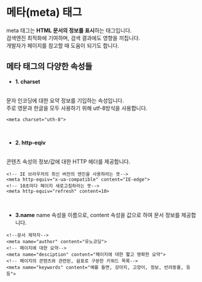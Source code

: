 # 메타(meta) 태그
meta 태그는 **HTML 문서의 정보를 표시**하는 태그입니다.<br>
검색엔진 최적화에 기여하며, 검색 결과에도 영향을 끼칩니다.<br>
개발자가 페이지를 참고할 때 도움이 되기도 합니다.

## 메타 태그의 다양한 속성들
* **1. charset** 
<br>
문자 인코딩에 대한 요약 정보를 기입하는 속성입니다.<br>
주로 영문과 한글을 모두 사용하기 위해 utf-8방식을 사용합니다.

```
<meta charset="uth-8">
```
<br>

* **2. http-eqiv**
<br>
콘텐츠 속성의 정보/값에 대한 HTTP 헤더를 제공합니다.

```
<!-- IE 브라우저의 최신 버전의 엔진을 사용하라는 뜻-->
<meta http-equiv="x-ua-compatible" content="IE-edge">
<!-- 10초마다 페이지 새로고침하라는 뜻-->
<meta http-equiv="refresh" content=10>
```
<br>

* **3.name**
name 속성을 이름으로, content 속성을 값으로 하여 문서 정보를 제공합니다.

```
<!--문서 제작자-->
<meta name="author" content="유노코딩">
<!-- 페이지에 대한 요약-->
<meta name="desciption" content="페이지에 대한 짧고 명확한 요약">
<!-- 페이지의 콘텐츠와 관련된, 쉼표로 구분한 키워드 목록-->
<meta name="keywords" content="예를 들면, 강아지, 고양이, 정보, 반려동물, 등등">
```

